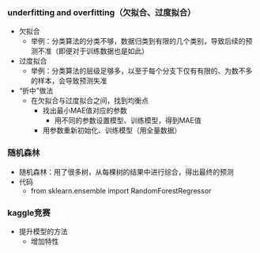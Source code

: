 ### underfitting and overfitting（欠拟合、过度拟合）
- 欠拟合
  - 举例：分类算法的分类不够，数据归类到有限的几个类别，导致后续的预测不准（即便对于训练数据也是如此）
- 过度拟合
  - 举例：分类算法的层级足够多，以至于每个分支下仅有有限的、为数不多的样本，会导致预测失准
- “折中”做法
  - 在欠拟合与过度拟合之间，找到均衡点
    - 找出最小MAE值对应的参数
      - 用不同的参数设置模型、训练模型，得到MAE值
    - 用参数重新初始化、训练模型（用全量数据）


### 随机森林
- 随机森林：用了很多树，从每棵树的结果中进行综合，得出最终的预测
- 代码
  - from sklearn.ensemble import RandomForestRegressor

### kaggle竞赛
- 提升模型的方法
  - 增加特性